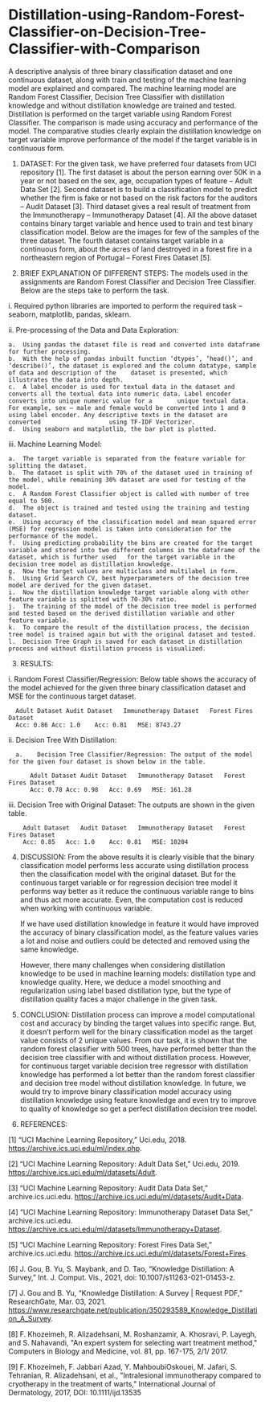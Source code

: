 # Distillation-using-Random-Forest-Classifier-on-Decision-Tree-Classifier-with-Comparison
A descriptive analysis of three binary classification dataset and one continuous dataset, along with train and testing of the machine learning model are explained and compared. The machine learning model are Random Forest Classifier, Decision Tree Classifier with distillation knowledge and without distillation knowledge are trained and tested. Distillation is performed on the target variable using Random Forest Classifier. The comparison is made using accuracy and performance of the model. The comparative studies clearly explain the distillation knowledge on target variable improve performance of the model if the target variable is in continuous form. 

1. DATASET:
For the given task, we have preferred four datasets from UCI repository [1]. The first dataset is about the person earning over 50K in a year or not based on the sex, age, occupation types of feature – Adult Data Set [2]. Second dataset is to build a classification model to predict whether the firm is fake or not based on the risk factors for the auditors – Audit Dataset [3]. Third dataset gives a real result of treatment from the Immunotherapy – Immunotherapy Dataset [4]. All the above dataset contains binary target variable and hence used to train and test binary classification model. Below are the images for few of the samples of the three dataset. The fourth dataset contains target variable in a continuous form, about the acres of land destroyed in a   forest fire in a northeastern region of Portugal – Forest Fires Dataset [5]. 

2.	BRIEF EXPLANATION OF DIFFERENT STEPS:
The models used in the assignments are Random Forest Classifier and Decision Tree Classifier. Below are the steps take to perform the task.

  i.	Required python libraries are imported to perform the required task – seaborn, matplotlib, pandas, sklearn.

  ii.	Pre-processing of the Data and Data Exploration:

    a.	Using pandas the dataset file is read and converted into dataframe for further processing.
    b.	With the help of pandas inbuilt function ‘dtypes’, ‘head()’, and ‘describe()’, the dataset is explored and the column datatype, sample of data and description of the    dataset is presented, which illustrates the data into depth.
    c.	A label encoder is used for textual data in the dataset and converts all the textual data into numeric data. Label encoder converts into unique numeric value for a       unique textual data. For example, sex – male and female would be converted into 1 and 0 using label encoder. Any descriptive texts in the dataset are converted                   using TF-IDF Vectorizer.
    d.	Using seaborn and matplotlib, the bar plot is plotted.

  iii.	Machine Learning Model:

    a.	The target variable is separated from the feature variable for splitting the dataset.
    b.	The dataset is split with 70% of the dataset used in training of the model, while remaining 30% dataset are used for testing of the model.
    c.	A Random Forest Classifier object is called with number of tree equal to 500. 
    d.	The object is trained and tested using the training and testing dataset.
    e.	Using accuracy of the classification model and mean squared error (MSE) for regression model is taken into consideration for the performance of the model. 
    f.	Using predicting probability the bins are created for the target variable and stored into two different columns in the dataframe of the dataset, which is further used   for the target variable in the decision tree model as distillation knowledge.
    g.	Now the target values are multiclass and multilabel in form. 
    h.	Using Grid Search CV, best hyperparameters of the decision tree model are derived for the given dataset. 
    i.	Now the distillation knowledge target variable along with other feature variable is splitted with 70-30% ratio. 
    j.	The training of the model of the decision tree model is performed and tested based on the derived distillation variable and other feature variable.
    k.	To compare the result of the distillation process, the decision tree model is trained again but with the original dataset and tested. 
    l.	Decision Tree Graph is saved for each dataset in distillation process and without distillation process is visualized. 

3.	RESULTS:

   i.	Random Forest Classifier/Regression: Below table shows the accuracy of the model achieved for the given three binary classification dataset and MSE for the continuous           target dataset.

      Adult Dataset	Audit Dataset	Immunotherapy Dataset	Forest Fires Dataset
      Acc: 0.86	Acc: 1.0	Acc: 0.81	MSE: 8743.27

   ii. Decision Tree With Distillation:
     
      a.	Decision Tree Classifier/Regression: The output of the model for the given four dataset is shown below in the table.
 
          Adult Dataset	Audit Dataset	Immunotherapy Dataset	Forest Fires Dataset
          Acc: 0.78	Acc: 0.98	Acc: 0.69	MSE: 161.28

  iii.	Decision Tree with Original Dataset: The outputs are shown in the given table.

        Adult Dataset	Audit Dataset	Immunotherapy Dataset	Forest Fires Dataset
        Acc: 0.85	Acc: 1.0	Acc: 0.81	MSE: 10204

 
4.	DISCUSSION:
    From the above results it is clearly visible that the binary classification model performs less accurate using distillation process then the classification model with the       original dataset. But for the continuous target variable or for regression decision tree model it performs way better as it reduce the continuous variable range to bins and     thus act more accurate. Even, the computation cost is reduced when working with continuous variable. 

    If we have used distillation knowledge in feature it would have improved the accuracy of binary classification model, as the feature values varies a lot and noise and           outliers could be detected and removed using the same knowledge. 

    However, there many challenges when considering distillation knowledge to be used in machine learning models: distillation type and knowledge quality. Here, we deduce a         model smoothing and regularization using label based distillation type, but the type of distillation quality faces a major challenge in the given task. 

5.	CONCLUSION:
    Distillation process can improve a model computational cost and accuracy by binding the target values into specific range. But, it doesn’t perform well for the binary           classification model as the target value consists of 2 unique values. From our task, it is shown that the random forest classifier with 500 trees, have performed better than     the decision tree classifier with and without distillation process. However, for continuous target variable decision tree regressor with distillation knowledge has performed     a lot better than the random forest classifier and decision tree model without distillation knowledge. In future, we would try to improve binary classification model             accuracy using distillation knowledge using feature knowledge and even try to improve to quality of knowledge so get a perfect distillation decision tree model. 

6. REFERENCES:

[1] “UCI Machine Learning Repository,” Uci.edu, 2018. https://archive.ics.uci.edu/ml/index.php.

[2] “UCI Machine Learning Repository: Adult Data Set,” Uci.edu, 2019. https://archive.ics.uci.edu/ml/datasets/Adult.

[3] “UCI Machine Learning Repository: Audit Data Data Set,” archive.ics.uci.edu. https://archive.ics.uci.edu/ml/datasets/Audit+Data.

[4] “UCI Machine Learning Repository: Immunotherapy Dataset Data Set,” archive.ics.uci.edu. https://archive.ics.uci.edu/ml/datasets/Immunotherapy+Dataset.

[5] “UCI Machine Learning Repository: Forest Fires Data Set,” archive.ics.uci.edu. https://archive.ics.uci.edu/ml/datasets/Forest+Fires.

[6] J. Gou, B. Yu, S. Maybank, and D. Tao, “Knowledge Distillation: A Survey,” Int. J. Comput. Vis., 2021, doi: 10.1007/s11263-021-01453-z.

[7] J. Gou and B. Yu, “Knowledge Distillation: A Survey | Request PDF,” ResearchGate, Mar. 03, 2021. https://www.researchgate.net/publication/350293589_Knowledge_Distillation_A_Survey.

[8] F. Khozeimeh, R. Alizadehsani, M. Roshanzamir, A. Khosravi, P. Layegh, and S. Nahavandi, "An expert system for selecting wart treatment method," Computers in Biology and Medicine, vol. 81, pp. 167-175, 2/1/ 2017.

[9] F. Khozeimeh, F. Jabbari Azad, Y. MahboubiOskouei, M. Jafari, S. Tehranian, R. Alizadehsani, et al., "Intralesional immunotherapy compared to cryotherapy in the treatment of warts," International Journal of Dermatology, 2017, DOI: 10.1111/ijd.13535
